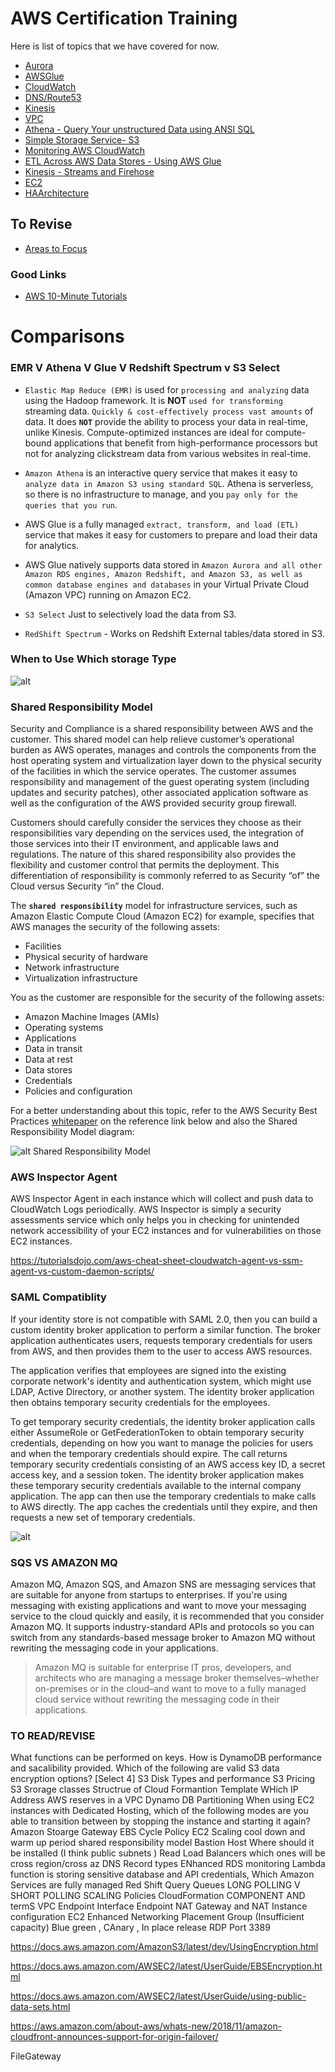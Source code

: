 # AWS Certification Training
Here is list of topics that we have covered for now.

- [Aurora](Aurora.md)
- [AWSGlue](AWSGlue.md)
- [CloudWatch](CloudWatch.md)
- [DNS/Route53](Route53.md)
- [Kinesis](Kinesis.md)
- [VPC](VPCNotes.md)
- [Athena - Query Your unstructured Data using ANSI SQL](amazonAthena.md)
- [Simple Storage Service- S3](s3.md)
- [Monitoring AWS CloudWatch](CloudWatch.md)
- [ETL Across AWS Data Stores - Using AWS Glue](AWSGlue.md)
- [Kinesis - Streams and Firehose](Kinesis.md)
- [EC2](EC2Notes.md)
- [HAArchitecture](HAArchitecture.md)

## To Revise
- [Areas to Focus](problems.md)
### Good Links
- [AWS 10-Minute Tutorials](https://aws.amazon.com/getting-started/tutorials/?awsf.getting-started-content=*all)


# Comparisons
### EMR V Athena V Glue V Redshift Spectrum v S3 Select
- `Elastic Map Reduce (EMR)` is used for `processing and analyzing` data using the Hadoop framework. It is  **NOT** `used for transforming` streaming data. `Quickly & cost-effectively process vast amounts` of data. It does **`NOT`** provide the ability to process your data in real-time, unlike Kinesis. Compute-optimized instances are ideal for compute-bound applications that benefit from high-performance processors but not for analyzing clickstream data from various websites in real-time.

- `Amazon Athena` is an interactive query service that makes it easy to `analyze data in Amazon S3 using standard SQL`. Athena is serverless, so there is no infrastructure to manage, and you `pay only for the queries that you run`.
- AWS Glue is a fully managed `extract, transform, and load (ETL)` service that makes it easy for customers to prepare and load their data for analytics.
- AWS Glue natively supports data stored in `Amazon Aurora and all other Amazon RDS engines, Amazon Redshift, and Amazon S3, as well as common database engines and databases` in your Virtual Private Cloud (Amazon VPC) running on Amazon EC2.
- `S3 Select` Just to selectively load the data from S3.
- `RedShift Spectrum` - Works on Redshift External tables/data stored in S3.

### When to Use Which storage Type

![alt ](images/StorageTypeSelection.png)    

### Shared Responsibility Model

Security and Compliance is a shared responsibility between AWS and the customer. This shared model can help relieve customer’s operational burden as AWS operates, manages and controls the components from the host operating system and virtualization layer down to the physical security of the facilities in which the service operates. The customer assumes responsibility and management of the guest operating system (including updates and security patches), other associated application software as well as the configuration of the AWS provided security group firewall.

Customers should carefully consider the services they choose as their responsibilities vary depending on the services used, the integration of those services into their IT environment, and applicable laws and regulations. The nature of this shared responsibility also provides the flexibility and customer control that permits the deployment. This differentiation of responsibility is commonly referred to as Security “of” the Cloud versus Security “in” the Cloud.

The **`shared responsibility`** model for infrastructure services, such as Amazon Elastic Compute Cloud (Amazon EC2) for example, specifies that AWS manages the security of the following assets:

- Facilities
- Physical security of hardware
- Network infrastructure
- Virtualization infrastructure

You as the customer are responsible for the security of the following assets:

- Amazon Machine Images (AMIs)
- Operating systems
- Applications
- Data in transit
- Data at rest
- Data stores   
- Credentials
- Policies and configuration

For a better understanding about this topic, refer to the AWS Security Best Practices [whitepaper](https://d0.awsstatic.com/whitepapers/aws-security-best-practices.pdf) on the reference link below and also the Shared Responsibility Model diagram:

![alt Shared Responsibility Model](images/Shared_Responsibility_Model.jpg)

### AWS Inspector Agent

AWS Inspector Agent in each instance which will collect and push data to CloudWatch Logs periodically. AWS Inspector is simply a security assessments service which only helps you in checking for unintended network accessibility of your EC2 instances and for vulnerabilities on those EC2 instances.

https://tutorialsdojo.com/aws-cheat-sheet-cloudwatch-agent-vs-ssm-agent-vs-custom-daemon-scripts/



### SAML Compatiblity

If your identity store is not compatible with SAML 2.0, then you can build a custom identity broker application to perform a similar function. The broker application authenticates users, requests temporary credentials for users from AWS, and then provides them to the user to access AWS resources.

The application verifies that employees are signed into the existing corporate network's identity and authentication system, which might use LDAP, Active Directory, or another system. The identity broker application then obtains temporary security credentials for the employees.

To get temporary security credentials, the identity broker application calls either AssumeRole or GetFederationToken to obtain temporary security credentials, depending on how you want to manage the policies for users and when the temporary credentials should expire. The call returns temporary security credentials consisting of an AWS access key ID, a secret access key, and a session token. The identity broker application makes these temporary security credentials available to the internal company application. The app can then use the temporary credentials to make calls to AWS directly. The app caches the credentials until they expire, and then requests a new set of temporary credentials.

![alt ](images/identity_auth_Non_Saml.diagram.png)


### SQS VS AMAZON MQ

Amazon MQ, Amazon SQS, and Amazon SNS are messaging services that are suitable for anyone from startups to enterprises. If you're using messaging with existing applications and want to move your messaging service to the cloud quickly and easily, it is recommended that you consider Amazon MQ. It supports industry-standard APIs and protocols so you can switch from any standards-based message broker to Amazon MQ without rewriting the messaging code in your applications.

>Amazon MQ is suitable for enterprise IT pros, developers, and architects who are managing a message broker themselves–whether on-premises or in the cloud–and want to move to a fully managed cloud service without rewriting the messaging code in their applications.







### TO READ/REVISE
What functions can be performed on keys.
How is DynamoDB performance and sacalibility provided.
Which of the following are valid S3 data encryption options? [Select 4]
S3 Disk Types and performance
S3 Pricing
S3 Srorage classes
Structrue of Cloud Formantion Template
WHich IP Address AWS reserves in a VPC
Dynamo DB Partitioning
When using EC2 instances with Dedicated Hosting, which of the following modes are you able to transition between by stopping the instance and starting it again?
Amazon Stoarge Gateway
EBS Cycle Policy
EC2 Scaling cool down and warm up period
shared responsibility model
Bastion Host Where should it be installed (I think public subnets )
Read Load Balancers which ones will be cross region/cross az
DNS Record types
ENhanced RDS monitoring
 Lambda function is storing sensitive database and API credentials,
 Which Amazon Services are fully managed
 Red Shift Query Queues
 LONG POLLING V SHORT POLLING
 SCALING Policies
CloudFormation COMPONENT AND termS
VPC Endpoint
Interface Endpoint
NAT Gateway and NAT Instance configuration
EC2 Enhanced Networking
Placement Group (Insufficient capacity)
Blue green , CAnary , In place release
RDP Port 3389




https://docs.aws.amazon.com/AmazonS3/latest/dev/UsingEncryption.html

https://docs.aws.amazon.com/AWSEC2/latest/UserGuide/EBSEncryption.html

https://docs.aws.amazon.com/AWSEC2/latest/UserGuide/using-public-data-sets.html


https://aws.amazon.com/about-aws/whats-new/2018/11/amazon-cloudfront-announces-support-for-origin-failover/



FileGateway
